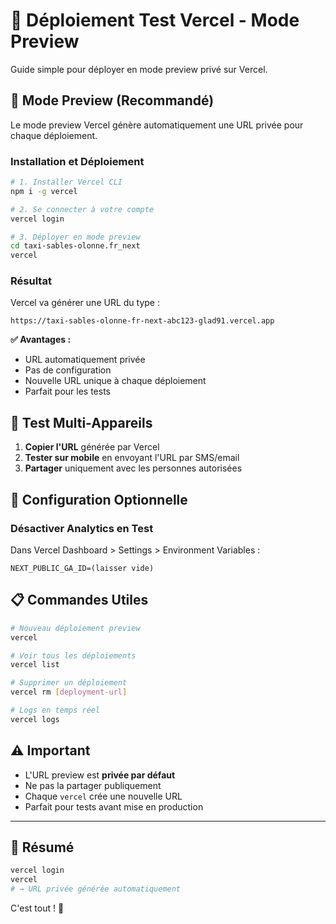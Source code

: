 # 🚀 Déploiement Test Vercel - Mode Preview

Guide simple pour déployer en mode preview privé sur Vercel.

## 🎯 Mode Preview (Recommandé)

Le mode preview Vercel génère automatiquement une URL privée pour chaque déploiement.

### Installation et Déploiement

```bash
# 1. Installer Vercel CLI
npm i -g vercel

# 2. Se connecter à votre compte
vercel login

# 3. Déployer en mode preview
cd taxi-sables-olonne.fr_next
vercel
```

### Résultat

Vercel va générer une URL du type :

```
https://taxi-sables-olonne-fr-next-abc123-glad91.vercel.app
```

**✅ Avantages :**

- URL automatiquement privée
- Pas de configuration
- Nouvelle URL unique à chaque déploiement
- Parfait pour les tests

## 📱 Test Multi-Appareils

1. **Copier l'URL** générée par Vercel
2. **Tester sur mobile** en envoyant l'URL par SMS/email
3. **Partager** uniquement avec les personnes autorisées

## 🔧 Configuration Optionnelle

### Désactiver Analytics en Test

Dans Vercel Dashboard > Settings > Environment Variables :

```env
NEXT_PUBLIC_GA_ID=(laisser vide)
```

## 📋 Commandes Utiles

```bash
# Nouveau déploiement preview
vercel

# Voir tous les déploiements
vercel list

# Supprimer un déploiement
vercel rm [deployment-url]

# Logs en temps réel
vercel logs
```

## ⚠️ Important

- L'URL preview est **privée par défaut**
- Ne pas la partager publiquement
- Chaque `vercel` crée une nouvelle URL
- Parfait pour tests avant mise en production

---

## 🚀 Résumé

```bash
vercel login
vercel
# → URL privée générée automatiquement
```

C'est tout ! 🎉
